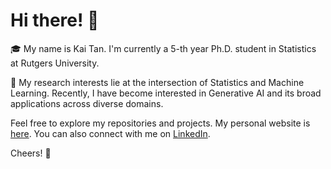 # Hi there! 👋

🎓 My name is Kai Tan. I'm currently a 5-th year Ph.D. student in Statistics at Rutgers University.  

🌱 My research interests lie at the intersection of Statistics and Machine Learning. Recently, I have become interested in Generative AI and its broad applications across diverse domains.

Feel free to explore my repositories and projects. 
My personal website is [here](https://kaitan365.github.io/).
You can also connect with me on [LinkedIn](https://www.linkedin.com/in/kaitan365/).

Cheers! 🚀
